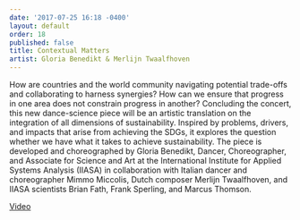 ```yaml
---
date: '2017-07-25 16:18 -0400'
layout: default
order: 18
published: false
title: Contextual Matters
artist: Gloria Benedikt & Merlijn Twaalfhoven
---
```

How are countries and the world community navigating potential trade-offs and collaborating to harness synergies? How can we ensure that progress in one area does not constrain progress in another? Concluding the concert, this new dance-science piece will be an artistic translation on the integration of all dimensions of sustainability. Inspired by problems, drivers, and impacts that arise from achieving the SDGs, it explores the question whether we have what it takes to achieve sustainability. The piece is developed and choreographed by Gloria Benedikt, Dancer, Choreographer, and Associate for Science and Art at the International Institute for Applied Systems Analysis (IIASA) in collaboration with Italian dancer and choreographer Mimmo Miccolis, Dutch composer Merlijn Twaalfhoven, and IIASA scientists Brian Fath, Frank Sperling, and Marcus Thomson.

[Video](https://www.youtube.com/watch?v=ZP3h-ONLGrU&index=13&list=PLprXkx-4Du8LdfgRFaO1_ldJE0nvgHUcC)
